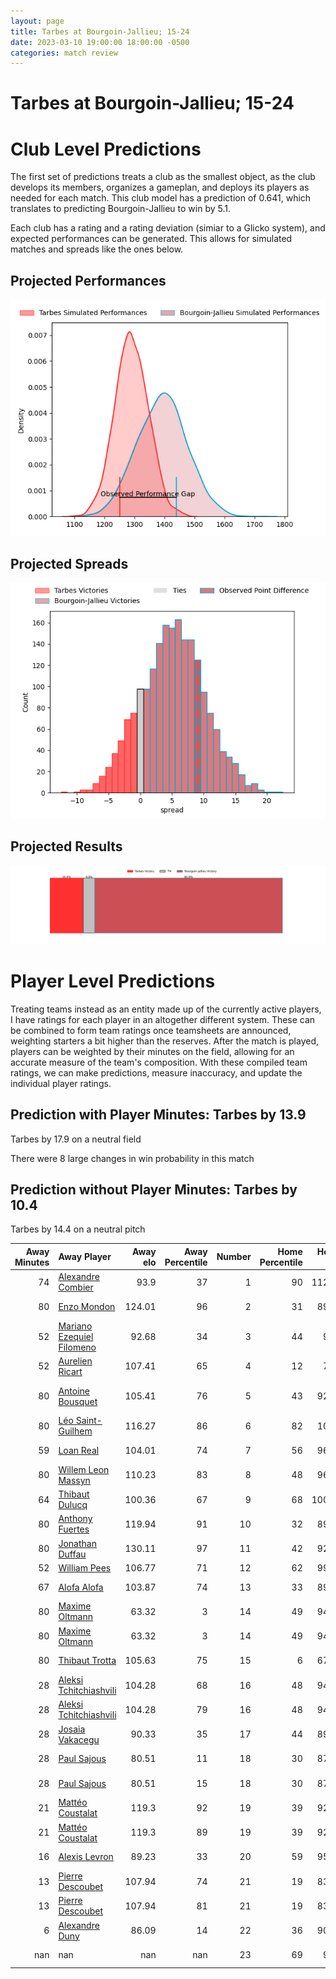```yaml
---  
layout: page  
title: Tarbes at Bourgoin-Jallieu; 15-24  
date: 2023-03-10 19:00:00 18:00:00 -0500  
categories: match review  
---
```

# Tarbes at Bourgoin-Jallieu; 15-24

# Club Level Predictions


The first set of predictions treats a club as the smallest object, as the club develops its members, organizes a gameplan, and deploys its players as needed for each match. This club model has a prediction of 0.641, which translates to predicting Bourgoin-Jallieu to win by 5.1.

Each club has a rating and a rating deviation (simiar to a Glicko system), and expected performances can be generated. This allows for simulated matches and spreads like the ones below.
## Projected Performances


![Projected Performances](plots/performances_2023-03-10-Bourgoin-Jallieu-Tarbes.png)
## Projected Spreads


![Projected Spreads](plots/spreads_2023-03-10-Bourgoin-Jallieu-Tarbes.png)
## Projected Results


![Projected Results](plots/resultbar_2023-03-10-Bourgoin-Jallieu-Tarbes.png)
# Player Level Predictions


Treating teams instead as an entity made up of the currently active players, I have ratings for each player in an altogether different system. These can be combined to form team ratings once teamsheets are announced, weighting starters a bit higher than the reserves. After the match is played, players can be weighted by their minutes on the field, allowing for an accurate measure of the team's composition. With these compiled team ratings, we can make predictions, measure inaccuracy, and update the individual player ratings.
## Prediction with Player Minutes: Tarbes by 13.9


Tarbes by 17.9 on a neutral field

There were 8 large changes in win probability in this match
## Prediction without Player Minutes: Tarbes by 10.4


Tarbes by 14.4 on a neutral pitch



|   Away Minutes | Away Player                                                                      |   Away elo |   Away Percentile |   Number |   Home Percentile |   Home elo | Home Player                                                                    |   Home Minutes |
|---------------:|:---------------------------------------------------------------------------------|-----------:|------------------:|---------:|------------------:|-----------:|:-------------------------------------------------------------------------------|---------------:|
|             74 | [Alexandre Combier](..//playerfiles//AlexandreCombier_cleaned.md)                |      93.9  |                37 |        1 |                90 |     112.54 | [Rémy Gaborit](..//playerfiles//RémyGaborit_cleaned.md)                        |             52 |
|             80 | [Enzo Mondon](..//playerfiles//EnzoMondon_cleaned.md)                            |     124.01 |                96 |        2 |                31 |      89.77 | [Maxime Castant](..//playerfiles//MaximeCastant_cleaned.md)                    |             51 |
|             52 | [Mariano Ezequiel Filomeno](..//playerfiles//MarianoEzequielFilomeno_cleaned.md) |      92.68 |                34 |        3 |                44 |      94.5  | [Oktay Yilmaz](..//playerfiles//OktayYilmaz_cleaned.md)                        |             66 |
|             52 | [Aurelien Ricart](..//playerfiles//AurelienRicart_cleaned.md)                    |     107.41 |                65 |        4 |                12 |      78.1  | [Robin Gascou](..//playerfiles//RobinGascou_cleaned.md)                        |             40 |
|             80 | [Antoine Bousquet](..//playerfiles//AntoineBousquet_cleaned.md)                  |     105.41 |                76 |        5 |                43 |      92.93 | [Joketani Raikabula Koroi](..//playerfiles//JoketaniRaikabulaKoroi_cleaned.md) |             80 |
|             80 | [Léo Saint-Guilhem](..//playerfiles//LéoSaint-Guilhem_cleaned.md)                |     116.27 |                86 |        6 |                82 |     108.9  | [Kevin Chaudouard](..//playerfiles//KevinChaudouard_cleaned.md)                |             55 |
|             59 | [Loan Real](..//playerfiles//LoanReal_cleaned.md)                                |     104.01 |                74 |        7 |                56 |      96.85 | [Bynjamin Rabatel](..//playerfiles//BynjaminRabatel_cleaned.md)                |             55 |
|             80 | [Willem Leon Massyn](..//playerfiles//WillemLeonMassyn_cleaned.md)               |     110.23 |                83 |        8 |                48 |      96.68 | [Théo Lepage](..//playerfiles//ThéoLepage_cleaned.md)                          |             48 |
|             64 | [Thibaut Dulucq](..//playerfiles//ThibautDulucq_cleaned.md)                      |     100.36 |                67 |        9 |                68 |     100.57 | [Remi Bouet](..//playerfiles//RemiBouet_cleaned.md)                            |             80 |
|             80 | [Anthony  Fuertes](..//playerfiles//AnthonyFuertes_cleaned.md)                   |     119.94 |                91 |       10 |                32 |      89.57 | [Nicolas Vuillemin](..//playerfiles//NicolasVuillemin_cleaned.md)              |             37 |
|             80 | [Jonathan Duffau](..//playerfiles//JonathanDuffau_cleaned.md)                    |     130.11 |                97 |       11 |                42 |      92.79 | [Quentin Lefort](..//playerfiles//QuentinLefort_cleaned.md)                    |             80 |
|             52 | [William Pees](..//playerfiles//WilliamPees_cleaned.md)                          |     106.77 |                71 |       12 |                62 |      99.27 | [Isaiah Leota](..//playerfiles//IsaiahLeota_cleaned.md)                        |             80 |
|             67 | [Alofa Alofa](..//playerfiles//AlofaAlofa_cleaned.md)                            |     103.87 |                74 |       13 |                33 |      89.99 | [Christopher Bosch](..//playerfiles//ChristopherBosch_cleaned.md)              |             80 |
|             80 | [Maxime Oltmann](..//playerfiles//MaximeOltmann_cleaned.md)                      |      63.32 |                 3 |       14 |                49 |      94.51 | [Makalea Foliaki](..//playerfiles//MakaleaFoliaki_cleaned.md)                  |             80 |
|             80 | [Maxime Oltmann](..//playerfiles//MaximeOltmann_cleaned.md)                      |      63.32 |                 3 |       14 |                49 |      94.51 | [Makalea Foliaki](..//playerfiles//MakaleaFoliaki_cleaned.md)                  |             80 |
|             80 | [Thibaut Trotta](..//playerfiles//ThibautTrotta_cleaned.md)                      |     105.63 |                75 |       15 |                 6 |      67.58 | [Nicolas Cachet](..//playerfiles//NicolasCachet_cleaned.md)                    |             80 |
|             28 | [Aleksi Tchitchiashvili](..//playerfiles//AleksiTchitchiashvili_cleaned.md)      |     104.28 |                68 |       16 |                48 |      94.58 | [Tomas Munilla](..//playerfiles//TomasMunilla_cleaned.md)                      |             43 |
|             28 | [Aleksi Tchitchiashvili](..//playerfiles//AleksiTchitchiashvili_cleaned.md)      |     104.28 |                79 |       16 |                48 |      94.58 | [Tomas Munilla](..//playerfiles//TomasMunilla_cleaned.md)                      |             43 |
|             28 | [Josaia Vakacegu](..//playerfiles//JosaiaVakacegu_cleaned.md)                    |      90.33 |                35 |       17 |                44 |      89.98 | [Léandre Cotte](..//playerfiles//LéandreCotte_cleaned.md)                      |             40 |
|             28 | [Paul Sajous](..//playerfiles//PaulSajous_cleaned.md)                            |      80.51 |                11 |       18 |                30 |      87.15 | [Killian Tripier](..//playerfiles//KillianTripier_cleaned.md)                  |             29 |
|             28 | [Paul Sajous](..//playerfiles//PaulSajous_cleaned.md)                            |      80.51 |                15 |       18 |                30 |      87.15 | [Killian Tripier](..//playerfiles//KillianTripier_cleaned.md)                  |             29 |
|             21 | [Mattéo Coustalat](..//playerfiles//MattéoCoustalat_cleaned.md)                  |     119.3  |                92 |       19 |                39 |      92.33 | [Poutasi Luafutu](..//playerfiles//PoutasiLuafutu_cleaned.md)                  |             32 |
|             21 | [Mattéo Coustalat](..//playerfiles//MattéoCoustalat_cleaned.md)                  |     119.3  |                89 |       19 |                39 |      92.33 | [Poutasi Luafutu](..//playerfiles//PoutasiLuafutu_cleaned.md)                  |             32 |
|             16 | [Alexis Levron](..//playerfiles//AlexisLevron_cleaned.md)                        |      89.23 |                33 |       20 |                59 |      95.36 | [Nugzar Somkhishvili](..//playerfiles//NugzarSomkhishvili_cleaned.md)          |             28 |
|             13 | [Pierre Descoubet](..//playerfiles//PierreDescoubet_cleaned.md)                  |     107.94 |                74 |       21 |                19 |      83.84 | [Pablo Patilla](..//playerfiles//PabloPatilla_cleaned.md)                      |             25 |
|             13 | [Pierre Descoubet](..//playerfiles//PierreDescoubet_cleaned.md)                  |     107.94 |                81 |       21 |                19 |      83.84 | [Pablo Patilla](..//playerfiles//PabloPatilla_cleaned.md)                      |             25 |
|              6 | [Alexandre Duny](..//playerfiles//AlexandreDuny_cleaned.md)                      |      86.09 |                14 |       22 |                36 |      90.38 | [Théophile Cotte](..//playerfiles//ThéophileCotte_cleaned.md)                  |             25 |
|            nan | nan                                                                              |     nan    |               nan |       23 |                69 |      98.7  | [Maxime Caillet](..//playerfiles//MaximeCaillet_cleaned.md)                    |             14 |

